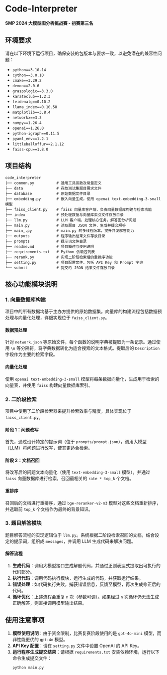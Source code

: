 
# Code-Interpreter

**SMP 2024 大模型图分析挑战赛 - 初赛第三名**

## 环境要求

请在以下环境下运行项目，确保安装的包版本与要求一致，以避免潜在的兼容性问题：

- `python==3.10.14`
- `cython==3.0.10`
- `cmake==3.29.2`
- `demon==2.0.6`
- `graspologic==3.3.0`
- `karateclub==1.2.3`
- `leidenalg==0.10.2`
- `llama_index==0.10.58`
- `matplotlib==3.8.4`
- `networkx==3.3`
- `numpy==1.26.4`
- `openai==1.26.0`
- `python-igraph==0.11.5`
- `pyaml_env==1.2.1`
- `littleballoffur==2.1.12`
- `faiss-cpu==1.8.0`

## 项目结构

```plaintext
code_interpreter
├── common.py          # 通用工具函数及常量定义
├── data               # 存放测试集题目需求文件
├── database           # 原始数据文件目录
├── embedding.py       # 嵌入向量生成，使用 openai text-embedding-3-small 模型
├── faiss_client.py    # faiss 向量库客户端，负责向量数据库构建与检索功能
├── index              # 预处理数据与向量库索引文件存放目录
├── llm.py             # LLM 客户端，处理核心任务，解答图分析问题
├── main.py            # 读取题目 JSON 文件，生成并提交解答
├── main_.py           # main.py 的多线程版本，提升并发解答能力
├── outputs            # 程序输出结果文件存放目录
├── prompts            # 提示词文件目录
├── readme.md          # 项目概述与使用说明
├── requirements.txt   # Python 依赖包列表
├── rerank.py          # 实现二阶段检索后的重排序功能
├── setting.py         # 项目配置文件，包括 API Key 和 Prompt 字典
└── submit             # 提交的 JSON 结果文件存放目录
```

## 核心功能模块说明

### 1. 向量数据库构建

项目中的所有数据均基于主办方提供的原始数据集。向量库的构建流程包括数据预处理与向量化处理，详细实现位于 `faiss_client.py`。

#### 数据预处理

针对 `network.json` 等原始文件，每个函数的说明字典被提取为一条记录。通过使用 `\n` 等分隔符，将字典数据转化为适合搜索的文本格式。提取后的 `Description` 字段作为主要的检索字段。

#### 向量化处理

使用 `openai text-embedding-3-small` 模型将每条数据向量化，生成用于检索的向量表，并使用 `faiss` 构建向量数据库索引。

### 2. 二阶段检索

项目中使用了二阶段检索器来提升检索效率与精度，具体实现位于 `faiss_client.py`。

#### 阶段 1：问题改写

首先，通过设计特定的提示词（位于 `prompts/prompt.json`），调用大模型（LLM）将问题进行改写，使其更适合检索。

#### 阶段 2：文档召回

将改写后的问题文本向量化（使用 `text-embedding-3-small` 模型），并通过 `faiss` 向量数据库进行检索，召回最相关的 `rate * top_k` 个文档。

#### 重排序

召回后的文档进行重排序，通过 `bge-reranker-v2-m3` 模型对这些文档重新排序，并选取前 `top_k` 个文档作为最终的背景知识。

### 3. 题目解答模块

题目解答流程的实现逻辑位于 `llm.py`。系统根据二阶段检索召回的文档，结合设定的提示词，组织成 `messages`，并调用 LLM 生成代码来解决问题。

#### 解答流程

1. **生成代码**：调用大模型接口生成解题代码，并通过正则表达式提取出可执行的代码部分。
2. **执行代码**：调用代码执行模块，运行生成的代码，并获取运行结果。
3. **错误处理**：如代码执行失败，捕获错误信息，反馈至模型，再次生成修正后的代码。
4. **循环优化**：上述流程会重复 `n` 次（参数可调）。如果经过 `n` 次循环仍无法生成正确解答，则直接调用模型输出结果。

## 使用注意事项

1. **模型使用说明**：由于资金限制，比赛复赛阶段使用的是 `gpt-4o-mini` 模型，而非性能更优的 `gpt-4o` 模型。
2. **API Key 配置**：请在 `setting.py` 文件中设置 OpenAI 的 API Key。
3. **运行程序生成提交结果**：请根据 `requirements.txt` 安装依赖环境，运行以下命令生成提交文件：
   ```bash
   python main.py
   ```
